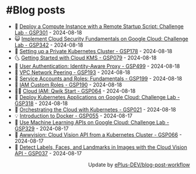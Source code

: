 # #Blog posts
<!-- BLOG-POST-LIST:START -->
- 🧰 [Deploy a Compute Instance with a Remote Startup Script: Challenge Lab - GSP301](https://eplus.dev/deploy-a-compute-instance-with-a-remote-startup-script-challenge-lab-gsp301) - 2024-08-18
- 😺 [Implement Cloud Security Fundamentals on Google Cloud: Challenge Lab - GSP342](https://eplus.dev/implement-cloud-security-fundamentals-on-google-cloud-challenge-lab-gsp342) - 2024-08-18
- 🗽 [Setting up a Private Kubernetes Cluster - GSP178](https://eplus.dev/setting-up-a-private-kubernetes-cluster-gsp178) - 2024-08-18
- 🌜 [Getting Started with Cloud KMS - GSP079](https://eplus.dev/getting-started-with-cloud-kms-gsp079) - 2024-08-18
- 📝 [User Authentication: Identity-Aware Proxy - GSP499](https://eplus.dev/user-authentication-identity-aware-proxy-gsp499) - 2024-08-18
- 🚀 [VPC Network Peering - GSP193](https://eplus.dev/vpc-network-peering-gsp193) - 2024-08-18
- 💼 [Service Accounts and Roles: Fundamentals - GSP199](https://eplus.dev/service-accounts-and-roles-fundamentals-gsp199) - 2024-08-18
- 🦣 [IAM Custom Roles - GSP190](https://eplus.dev/iam-custom-roles-gsp190) - 2024-08-18
- 👨‍🏫 [Cloud IAM: Qwik Start - GSP064](https://eplus.dev/cloud-iam-qwik-start-gsp064) - 2024-08-18
- 🔭 [Deploy Kubernetes Applications on Google Cloud: Challenge Lab - GSP318](https://eplus.dev/deploy-kubernetes-applications-on-google-cloud-challenge-lab-gsp318) - 2024-08-18
- 🤡 [Orchestrating the Cloud with Kubernetes - GSP021](https://eplus.dev/orchestrating-the-cloud-with-kubernetes-gsp021) - 2024-08-18
- 💡 [Introduction to Docker - GSP055](https://eplus.dev/introduction-to-docker-gsp055) - 2024-08-17
- 🦣 [Use Machine Learning APIs on Google Cloud: Challenge Lab - GSP329](https://eplus.dev/use-machine-learning-apis-on-google-cloud-challenge-lab-gsp329) - 2024-08-17
- 💪 [Awwvision: Cloud Vision API from a Kubernetes Cluster - GSP066](https://eplus.dev/awwvision-cloud-vision-api-from-a-kubernetes-cluster-gsp066) - 2024-08-17
- 🤡 [Detect Labels, Faces, and Landmarks in Images with the Cloud Vision API - GSP037](https://eplus.dev/detect-labels-faces-and-landmarks-in-images-with-the-cloud-vision-api-gsp037) - 2024-08-17<!-- BLOG-POST-LIST:END -->
<div align="right">
  Update by <a target="_blank"
    href="https://github.com/ePlus-DEV/blog-post-workflow">ePlus-DEV/blog-post-workflow</a>
</div>
